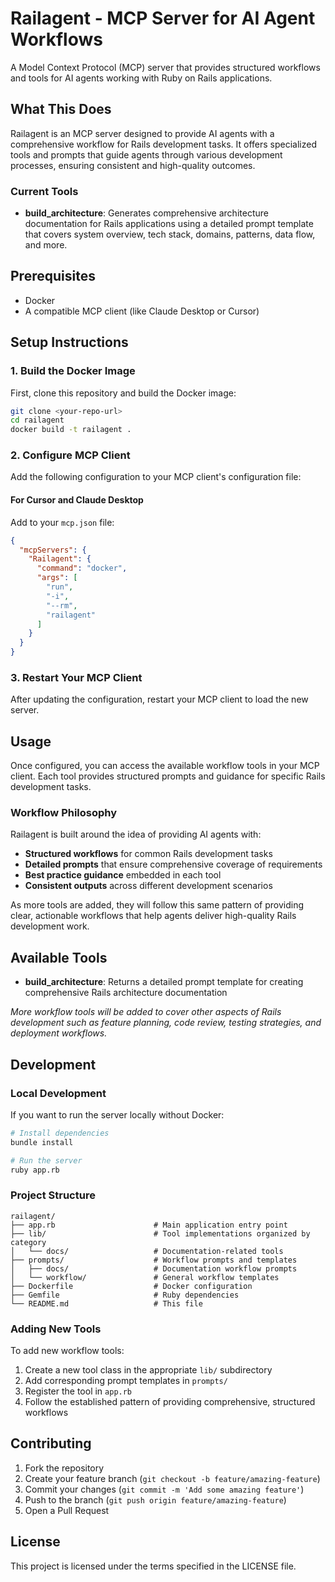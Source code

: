 # Railagent - MCP Server for AI Agent Workflows

A Model Context Protocol (MCP) server that provides structured workflows and tools for AI agents working with Ruby on Rails applications.

## What This Does

Railagent is an MCP server designed to provide AI agents with a comprehensive workflow for Rails development tasks. It offers specialized tools and prompts that guide agents through various development processes, ensuring consistent and high-quality outcomes.

### Current Tools

- **build_architecture**: Generates comprehensive architecture documentation for Rails applications using a detailed prompt template that covers system overview, tech stack, domains, patterns, data flow, and more.

## Prerequisites

- Docker
- A compatible MCP client (like Claude Desktop or Cursor)

## Setup Instructions

### 1. Build the Docker Image

First, clone this repository and build the Docker image:

```bash
git clone <your-repo-url>
cd railagent
docker build -t railagent .
```

### 2. Configure MCP Client

Add the following configuration to your MCP client's configuration file:

#### For Cursor and Claude Desktop
Add to your `mcp.json` file:

```json
{
  "mcpServers": {
    "Railagent": {
      "command": "docker",
      "args": [
        "run",
        "-i",
        "--rm",
        "railagent"
      ]
    }
  }
}
```

### 3. Restart Your MCP Client

After updating the configuration, restart your MCP client to load the new server.

## Usage

Once configured, you can access the available workflow tools in your MCP client. Each tool provides structured prompts and guidance for specific Rails development tasks.

### Workflow Philosophy

Railagent is built around the idea of providing AI agents with:
- **Structured workflows** for common Rails development tasks
- **Detailed prompts** that ensure comprehensive coverage of requirements
- **Best practice guidance** embedded in each tool
- **Consistent outputs** across different development scenarios

As more tools are added, they will follow this same pattern of providing clear, actionable workflows that help agents deliver high-quality Rails development work.

## Available Tools

- **build_architecture**: Returns a detailed prompt template for creating comprehensive Rails architecture documentation

*More workflow tools will be added to cover other aspects of Rails development such as feature planning, code review, testing strategies, and deployment workflows.*

## Development

### Local Development

If you want to run the server locally without Docker:

```bash
# Install dependencies
bundle install

# Run the server
ruby app.rb
```

### Project Structure

```
railagent/
├── app.rb                      # Main application entry point
├── lib/                        # Tool implementations organized by category
│   └── docs/                   # Documentation-related tools
├── prompts/                    # Workflow prompts and templates
│   ├── docs/                   # Documentation workflow prompts
│   └── workflow/               # General workflow templates
├── Dockerfile                  # Docker configuration
├── Gemfile                     # Ruby dependencies
└── README.md                   # This file
```

### Adding New Tools

To add new workflow tools:

1. Create a new tool class in the appropriate `lib/` subdirectory
2. Add corresponding prompt templates in `prompts/`
3. Register the tool in `app.rb`
4. Follow the established pattern of providing comprehensive, structured workflows

## Contributing

1. Fork the repository
2. Create your feature branch (`git checkout -b feature/amazing-feature`)
3. Commit your changes (`git commit -m 'Add some amazing feature'`)
4. Push to the branch (`git push origin feature/amazing-feature`)
5. Open a Pull Request

## License

This project is licensed under the terms specified in the LICENSE file. 